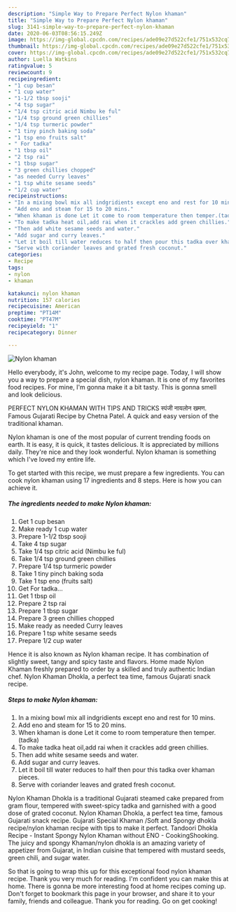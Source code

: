 ```yaml
---
description: "Simple Way to Prepare Perfect Nylon khaman"
title: "Simple Way to Prepare Perfect Nylon khaman"
slug: 3141-simple-way-to-prepare-perfect-nylon-khaman
date: 2020-06-03T08:56:15.249Z
image: https://img-global.cpcdn.com/recipes/ade09e27d522cfe1/751x532cq70/nylon-khaman-recipe-main-photo.jpg
thumbnail: https://img-global.cpcdn.com/recipes/ade09e27d522cfe1/751x532cq70/nylon-khaman-recipe-main-photo.jpg
cover: https://img-global.cpcdn.com/recipes/ade09e27d522cfe1/751x532cq70/nylon-khaman-recipe-main-photo.jpg
author: Luella Watkins
ratingvalue: 5
reviewcount: 9
recipeingredient:
- "1 cup besan"
- "1 cup water"
- "1-1/2 tbsp sooji"
- "4 tsp sugar"
- "1/4 tsp citric acid Nimbu ke ful"
- "1/4 tsp ground green chillies"
- "1/4 tsp turmeric powder"
- "1 tiny pinch baking soda"
- "1 tsp eno fruits salt"
- " For tadka"
- "1 tbsp oil"
- "2 tsp rai"
- "1 tbsp sugar"
- "3 green chillies chopped"
- "as needed Curry leaves"
- "1 tsp white sesame seeds"
- "1/2 cup water"
recipeinstructions:
- "In a mixing bowl mix all indgridients except eno and rest for 10 mins."
- "Add eno and steam for 15 to 20 mins."
- "When khaman is done Let it come to room temperature then temper.(tadka)"
- "To make tadka heat oil,add rai when it crackles add green chillies."
- "Then add white sesame seeds and water."
- "Add sugar and curry leaves."
- "Let it boil till water reduces to half then pour this tadka over khaman pieces."
- "Serve with coriander leaves and grated fresh coconut."
categories:
- Recipe
tags:
- nylon
- khaman

katakunci: nylon khaman 
nutrition: 157 calories
recipecuisine: American
preptime: "PT14M"
cooktime: "PT47M"
recipeyield: "1"
recipecategory: Dinner

---
```



![Nylon khaman](https://img-global.cpcdn.com/recipes/ade09e27d522cfe1/751x532cq70/nylon-khaman-recipe-main-photo.jpg)

Hello everybody, it's John, welcome to my recipe page. Today, I will show you a way to prepare a special dish, nylon khaman. It is one of my favorites food recipes. For mine, I'm gonna make it a bit tasty. This is gonna smell and look delicious.

PERFECT NYLON KHAMAN WITH TIPS AND TRICKS स्पंजी नायलोन खमण. Famous Gujarati Recipe by Chetna Patel. A quick and easy version of the traditional khaman.

Nylon khaman is one of the most popular of current trending foods on earth. It is easy, it is quick, it tastes delicious. It is appreciated by millions daily. They're nice and they look wonderful. Nylon khaman is something which I've loved my entire life.


To get started with this recipe, we must prepare a few ingredients. You can cook nylon khaman using 17 ingredients and 8 steps. Here is how you can achieve it.

<!--inarticleads1-->

##### The ingredients needed to make Nylon khaman:

1. Get 1 cup besan
1. Make ready 1 cup water
1. Prepare 1-1/2 tbsp sooji
1. Take 4 tsp sugar
1. Take 1/4 tsp citric acid (Nimbu ke ful)
1. Take 1/4 tsp ground green chillies
1. Prepare 1/4 tsp turmeric powder
1. Take 1 tiny pinch baking soda
1. Take 1 tsp eno (fruits salt)
1. Get  For tadka...
1. Get 1 tbsp oil
1. Prepare 2 tsp rai
1. Prepare 1 tbsp sugar
1. Prepare 3 green chillies chopped
1. Make ready as needed Curry leaves
1. Prepare 1 tsp white sesame seeds
1. Prepare 1/2 cup water


Hence it is also known as Nylon khaman recipe. It has combination of slightly sweet, tangy and spicy taste and flavors. Home made Nylon Khaman freshly prepared to order by a skilled and truly authentic Indian chef. Nylon Khaman Dhokla, a perfect tea time, famous Gujarati snack recipe. 

<!--inarticleads2-->

##### Steps to make Nylon khaman:

1. In a mixing bowl mix all indgridients except eno and rest for 10 mins.
1. Add eno and steam for 15 to 20 mins.
1. When khaman is done Let it come to room temperature then temper.(tadka)
1. To make tadka heat oil,add rai when it crackles add green chillies.
1. Then add white sesame seeds and water.
1. Add sugar and curry leaves.
1. Let it boil till water reduces to half then pour this tadka over khaman pieces.
1. Serve with coriander leaves and grated fresh coconut.


Nylon Khaman Dhokla is a traditional Gujarati steamed cake prepared from gram flour, tempered with sweet-spicy tadka and garnished with a good dose of grated coconut. Nylon Khaman Dhokla, a perfect tea time, famous Gujarati snack recipe. Gujarati Special Khaman /Soft and Spongy dhokla recipe/nylon khaman recipe with tips to make it perfect. Tandoori Dhokla Recipe - Instant Spongy Nylon Khaman without ENO - CookingShooking. The juicy and spongy Khaman/nylon dhokla is an amazing variety of appetizer from Gujarat, in Indian cuisine that tempered with mustard seeds, green chili, and sugar water. 

So that is going to wrap this up for this exceptional food nylon khaman recipe. Thank you very much for reading. I'm confident you can make this at home. There is gonna be more interesting food at home recipes coming up. Don't forget to bookmark this page in your browser, and share it to your family, friends and colleague. Thank you for reading. Go on get cooking!
